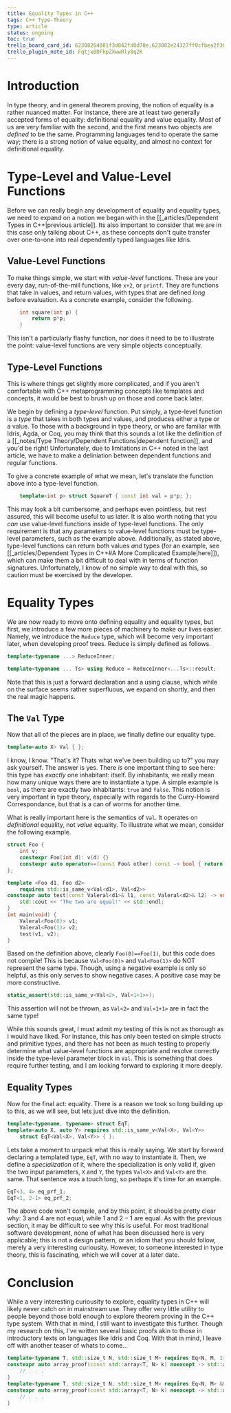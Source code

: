 ```yaml
---
title: Equality Types in C++
tags: C++ Type-Theory
type: article
status: ongoing
toc: true
trello_board_card_id: 62308264081f3d842fd0d78e;623082e24327ff0cfbea2f36
trello_plugin_note_id: FqtjxBDFhpZXwwRly8q2K
---
```

# Introduction
In type theory, and in general theorem proving, the notion of equality is a rather nuanced matter. For instance, there are at least two generally accepted forms of equality: definitional equality and value equality. Most of us are very familiar with the second, and the first means two objects are *defined* to be the same. Programming languages tend to operate the same way; there is a strong notion of value equality, and almost no context for definitional equality.

# Type-Level and Value-Level Functions
Before we can really begin any development of equality and equality types, we need to expand on a notion we began with in the [[_articles/Dependent Types in C++\|previous article]]. Its also important to consider that we are in this case only talking about C++, as these concepts don't quite transfer over one-to-one into real dependently typed languages like Idris. 
## Value-Level Functions
To make things simple, we start with *value-level* functions. These are your every day, run-of-the-mill functions, like `x+2`, or `printf`. They are functions that take in values, and return values, with types that are defined *long* before evaluation. As a concrete example, consider the following.
```cpp
	int square(int p) {
		return p*p;
	}
```
This isn't a particularly flashy function, nor does it need to be to illustrate the point: value-level functions are very simple objects conceptually.

## Type-Level Functions
This is where things get slightly more complicated, and if you aren't comfortable with C++ metaprogramming concepts like templates and concepts, it would be best to brush up on those and come back later. 

We begin by defining a *type-level* function. Put simply, a type-level function is a *type* that takes in both types and values, and produces either a type or a value. To those with a background in type theory, or who are familiar with Idris, Agda, or Coq, you may think that this sounds a lot like the definition of a [[_notes/Type Theory/Dependent Functions\|dependent function]], and you'd be right! Unfortunately, due to limitations in C++ noted in the last article, we have to make a deliniation between dependent functions and regular functions.

To give a concrete example of what we mean, let's translate the function above into a type-level function.
```cpp
	template<int p> struct SquareT { const int val = p*p; };
```
This may look a bit cumbersome, and perhaps even pointless, but rest assured, this will become useful to us later. 
It is also worth noting that you *can* use value-level functions inside of type-level functions. The only requirement is that any parameters to value-level functions must be type-level parameters, such as the example above. Additionally, as stated above, type-level functions can return both  values *and* types (for an example, see [[_articles/Dependent Types in C++#A More Complicated Example\|here]]), which can make them a bit difficult to deal with in terms of function signatures. Unfortunately, I know of no simple way to deal with this, so caution must be exercised by the developer.

# Equality Types
We are now ready to move onto defining equality and equality types, but first, we introduce a few more pieces of machinery to make our lives easier. Namely, we introduce the `Reduce` type, which will become very important later, when developing proof trees. Reduce is simply defined as follows.
```cpp
template<typename ...> ReduceInner;

template<typename ... Ts> using Reduce = ReduceInner<...Ts>::result;
```
Note that this is just a forward declaration and a using clause, which while on the surface seems rather superfluous, we expand on shortly, and then the real magic happens. 

## The `Val` Type
Now that all of the pieces are in place, we finally define our equality type.
```cpp
template<auto X> Val { };
```
I know, I know. "That's it? Thats what we've been building up to?" you may ask yourself. The answer is yes. There *is* one important thing to see here: this type has *exactly* one inhabitant: itself. By inhabitants, we really mean how many unique ways there are to instantiate a type. A simple example is `bool`, as there are exactly two inhabitants: `true` and `false`. This notion is very important in type theory, especially with regards to the Curry-Howard Correspondance, but that is a can of worms for another time.

What is really important here is the semantics of `Val`. It operates on *definitional* equality, not *value* equality. To illustrate what we mean, consider the following example.
```cpp
struct Foo {
	int v;
	constexpr Foo(int d): v(d) {}
	constexpr auto operator==(const Foo& other) const -> bool { return true; }
};

template <Foo d1, Foo d2>
	requires std::is_same_v<Val<d1>, Val<d2>>
constexpr auto test(const Valeral<d1>& l1, const Valeral<d2>& l2) -> void {
	std::cout << "The two are equal!" << std::endl;
}
int main(void) {
	Valeral<Foo(0)> v1;
	Valeral<Foo(1)> v2;
	test(v1, v2);
}
```
Based on the definition above, clearly `Foo(0)==Foo(1)`, but this code does not compile! This is because `Val<Foo(0)>` and `Val<Foo(1)>` do NOT represent the same type. Though, using a negative example is only so helpful, as this only serves to show negative cases. A positive case may be more constructive.
```cpp
static_assert(std::is_same_v<Val<2>, Val<1+1>>);
```
This assertion will not be thrown, as `Val<2>` and `Val<1+1>` are in fact the same type! 

While this sounds great, I must admit my testing of this is not as thorough as I would have liked. For instance, this has only been tested on simple structs and primitive types, and there has not been as much testing to properly determine what value-level functions are appropriate and resolve correctly inside the type-level parameter block in `Val`. This is something that does require further testing, and I am looking forward to exploring it more deeply.

## Equality Types
Now for the final act: equality. There is a reason we took so long building up to this, as we will see, but lets just dive into the definition.
```cpp
template<typename, typename> struct EqT;
template<auto X, auto Y> requires std::is_same_v<Val<X>, Val<Y>> 
	struct EqT<Val<X>, Val<Y>> { };
```

Lets take a moment to unpack what this is really saying. We start by forward declaring a templated type, `EqT`, with no way to instantiate it. Then, we define a *specialization* of it, where the specialization is only valid if, given the two input parameters, `X` and `Y`, the types `Val<X>` and `Val<Y>` are the same. That sentence was a touch long, so perhaps it's time for an example.
```cpp
EqT<3, 4> eq_prf_1;
EqT<1, 2-1> eq_prf_2;
```
The above code won't compile, and by this point, it should be pretty clear why: $3$ and $4$ are not equal, while $1$ and $2-1$ are equal. As with the previous section, it may be difficult to see why this is useful. For most traditional software development, none of what has been discussed here is very applicable; this is not a design pattern, or an idiom that you should follow, merely a very interesting curiousity. However, to someone interested in type theory, this is fascinating, which we will cover at a later date.

# Conclusion
While a very interesting curiousity to explore, equality types in C++ will likely never catch on in mainstream use. They offer very little utility to people beyond those bold enough to explore theorem proving in the C++ type system. With that in mind, I still want to investigate this further. Though my research on this, I've written several basic proofs akin to those in introductory texts on languages like Idris and Coq. With that in mind, I leave off with another teaser of whats to come...
```cpp
template<typename T, std::size_t N, std::size_t M> requires Eq<N, M, 1>
constexpr auto array_proof(const std::array<T, N> k) noexcept -> std::array<T, M> {
	// . . .
}
template<typename T, std::size_t N, std::size_t M> requires Eq<N, M> && Neq<N, 1>
constexpr auto array_proof(const std::array<T, N> k) noexcept -> std::array<T, M> {
	// . . .
}
```